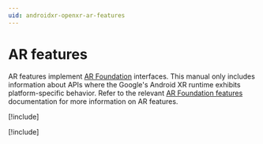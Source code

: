 ```yaml
---
uid: androidxr-openxr-ar-features
---
```

# AR features

AR features implement [AR Foundation](xref:arfoundation-manual) interfaces. This manual only includes information about APIs where the Google's Android XR runtime exhibits platform-specific behavior. Refer to the relevant [AR Foundation features](xref:arfoundation-features) documentation for more information on AR features.

[!include[](../snippets/features-table.md)]

[!include[](../snippets/arf-docs-tip.md)]
